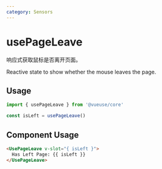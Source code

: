 ```yaml
---
category: Sensors
---
```


# usePageLeave

响应式获取鼠标是否离开页面。

Reactive state to show whether the mouse leaves the page.

## Usage

```js
import { usePageLeave } from '@vueuse/core'

const isLeft = usePageLeave()
```

## Component Usage
```html
<UsePageLeave v-slot="{ isLeft }">
  Has Left Page: {{ isLeft }}
</UsePageLeave>
```
